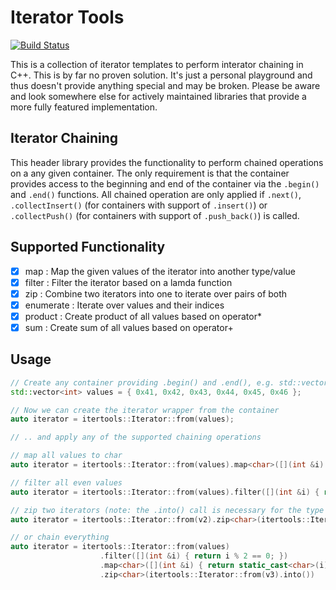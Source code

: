 # Iterator Tools
[![Build Status](https://github-drone.code-ape.dev/api/badges/TumbleOwlee/itertools-cxx/status.svg?ref=refs/heads/main)](https://github-drone.code-ape.dev/TumbleOwlee/itertools-cxx)

This is a collection of iterator templates to perform interator chaining in C++. This is by far no proven solution. It's just a personal playground and thus doesn't provide anything special and may be broken. Please be aware and look somewhere else for actively maintained libraries that provide a more fully featured implementation.

## Iterator Chaining
This header library provides the functionality to perform chained operations on a any given container. The only requirement is that the container provides access to the beginning and end of the container via the `.begin()` and `.end()` functions. All chained operation are only applied if `.next()`, `.collectInsert()` (for containers with support of `.insert()`) or `.collectPush()` (for containers with support of `.push_back()`) is called.

## Supported Functionality
* [X] map : Map the given values of the iterator into another type/value
* [X] filter : Filter the iterator based on a lamda function
* [X] zip : Combine two iterators into one to iterate over pairs of both
* [X] enumerate : Iterate over values and their indices
* [X] product : Create product of all values based on operator*
* [X] sum : Create sum of all values based on operator+

## Usage
```C++
// Create any container providing .begin() and .end(), e.g. std::vector
std::vector<int> values = { 0x41, 0x42, 0x43, 0x44, 0x45, 0x46 };

// Now we can create the iterator wrapper from the container
auto iterator = itertools::Iterator::from(values);

// .. and apply any of the supported chaining operations

// map all values to char
auto iterator = itertools::Iterator::from(values).map<char>([](int &i) { return static_cast<char>(i); })

// filter all even values
auto iterator = itertools::Iterator::from(values).filter([](int &i) { return i % 2 == 0; })

// zip two iterators (note: the .into() call is necessary for the type change)
auto iterator = itertools::Iterator::from(v2).zip<char>(itertools::Iterator::from(v3).into())

// or chain everything
auto iterator = itertools::Iterator::from(values)
                    .filter([](int &i) { return i % 2 == 0; })
                    .map<char>([](int &i) { return static_cast<char>(i); })
                    .zip<char>(itertools::Iterator::from(v3).into())
```
